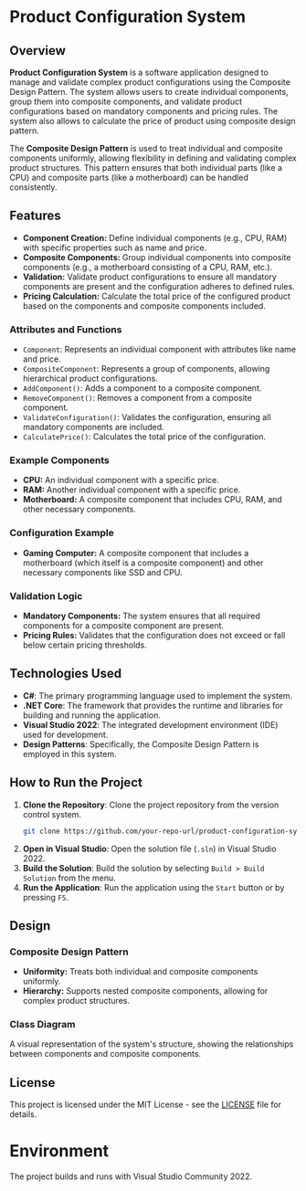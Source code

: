# Product Configuration System

## Overview
**Product Configuration System** is a software application designed to manage and validate complex product configurations using the Composite Design Pattern. The system allows users to create individual components, group them into composite components, and validate product configurations based on mandatory components and pricing rules. The system also allows to calculate the price of product using composite design pattern.

The **Composite Design Pattern** is used to treat individual and composite components uniformly, allowing flexibility in defining and validating complex product structures. This pattern ensures that both individual parts (like a CPU) and composite parts (like a motherboard) can be handled consistently.

## Features
- **Component Creation:** Define individual components (e.g., CPU, RAM) with specific properties such as name and price.
- **Composite Components:** Group individual components into composite components (e.g., a motherboard consisting of a CPU, RAM, etc.).
- **Validation:** Validate product configurations to ensure all mandatory components are present and the configuration adheres to defined rules.
- **Pricing Calculation:** Calculate the total price of the configured product based on the components and composite components included.

### Attributes and Functions

- `Component`: Represents an individual component with attributes like name and price.
- `CompositeComponent`: Represents a group of components, allowing hierarchical product configurations.
- `AddComponent()`: Adds a component to a composite component.
- `RemoveComponent()`: Removes a component from a composite component.
- `ValidateConfiguration()`: Validates the configuration, ensuring all mandatory components are included.
- `CalculatePrice()`: Calculates the total price of the configuration.

### Example Components

- **CPU:** An individual component with a specific price.
- **RAM:** Another individual component with a specific price.
- **Motherboard:** A composite component that includes CPU, RAM, and other necessary components.

### Configuration Example

- **Gaming Computer:** A composite component that includes a motherboard (which itself is a composite component) and other necessary components like SSD and CPU.

### Validation Logic

- **Mandatory Components:** The system ensures that all required components for a composite component are present.
- **Pricing Rules:** Validates that the configuration does not exceed or fall below certain pricing thresholds.

## Technologies Used
- **C#**: The primary programming language used to implement the system.
- **.NET Core**: The framework that provides the runtime and libraries for building and running the application.
- **Visual Studio 2022**: The integrated development environment (IDE) used for development.
- **Design Patterns**: Specifically, the Composite Design Pattern is employed in this system.

## How to Run the Project
1. **Clone the Repository**: Clone the project repository from the version control system.
    ```bash
    git clone https://github.com/your-repo-url/product-configuration-system.git
    ```
2. **Open in Visual Studio**: Open the solution file (`.sln`) in Visual Studio 2022.
3. **Build the Solution**: Build the solution by selecting `Build > Build Solution` from the menu.
4. **Run the Application**: Run the application using the `Start` button or by pressing `F5`.

## Design

### Composite Design Pattern
- **Uniformity:** Treats both individual and composite components uniformly.
- **Hierarchy:** Supports nested composite components, allowing for complex product structures.

### Class Diagram
A visual representation of the system's structure, showing the relationships between components and composite components.

## License
This project is licensed under the MIT License - see the [LICENSE](LICENSE) file for details.

# Environment
The project builds and runs with Visual Studio Community 2022.
